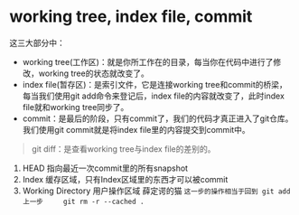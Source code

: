 # working tree, index file, commit
这三大部分中：
- working tree(工作区)：就是你所工作在的目录，每当你在代码中进行了修改，working tree的状态就改变了。
- index file(暂存区)：是索引文件，它是连接working tree和commit的桥梁，每当我们使用git add命令来登记后，index file的内容就改变了，此时index file就和working tree同步了。
- commit：是最后的阶段，只有commit了，我们的代码才真正进入了git仓库。我们使用git commit就是将index file里的内容提交到commit中。
> git diff：是查看working tree与index file的差别的。

1. HEAD 指向最近一次commit里的所有snapshot
2. Index 缓存区域，只有Index区域里的东西才可以被commit
3. Working Directory 用户操作区域
薛定谔的猫
`这一步的操作相当于回到 git add 上一步     git rm -r --cached .`